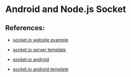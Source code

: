 # Android and Node.js Socket

## References:

- [socket.io website example](https://carlosazaustre.es/blog/websockets-como-utilizar-socket-io-en-tu-aplicacion-web/)

- [socket.io server template](https://carlosazaustre.es/blog/websockets-como-utilizar-socket-io-en-tu-aplicacion-web/)

- [socket.io android](https://socket.io/blog/native-socket-io-and-android/)

- [socket.io android template](https://github.com/nkzawa/socket.io-android-chat)
